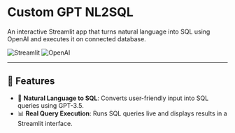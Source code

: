 # Custom GPT NL2SQL

An interactive Streamlit app that turns natural language into SQL using OpenAI and executes it on connected database.

![Streamlit](https://img.shields.io/badge/Built%20With-Streamlit-orange?style=flat-square&logo=streamlit)
![OpenAI](https://img.shields.io/badge/Powered%20By-OpenAI-blue?style=flat-square&logo=openai)

---

## 🚀 Features

- 💬 **Natural Language to SQL**: Converts user-friendly input into SQL queries using GPT-3.5.
- 📊 **Real Query Execution**: Runs SQL queries live and displays results in a Streamlit interface.
